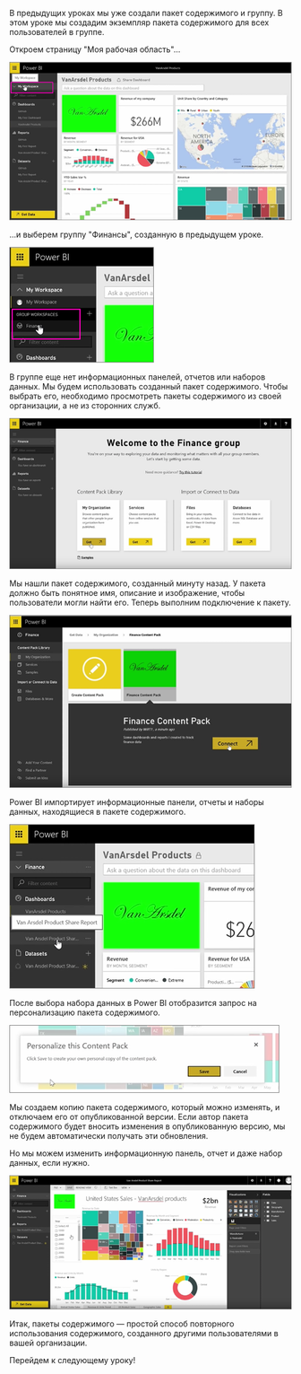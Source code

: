 В предыдущих уроках мы уже создали пакет содержимого и группу. В этом уроке мы создадим экземпляр пакета содержимого для всех пользователей в группе.

Откроем страницу "Моя рабочая область"…

![Совместное использование и сотрудничество в Power BI](./media/6-3-use-content-packs/pbi_learn06_03myworkspace.png)

…и выберем группу "Финансы", созданную в предыдущем уроке.

![Совместное использование и сотрудничество в Power BI](./media/6-3-use-content-packs/pbi_learn06_03switch2group.png)

В группе еще нет информационных панелей, отчетов или наборов данных. Мы будем использовать созданный пакет содержимого. Чтобы выбрать его, необходимо просмотреть пакеты содержимого из своей организации, а не из сторонних служб.

![Совместное использование и сотрудничество в Power BI](./media/6-3-use-content-packs/pbi_learn06_03myorgcontpk.png)

Мы нашли пакет содержимого, созданный минуту назад. У пакета должно быть понятное имя, описание и изображение, чтобы пользователи могли найти его. Теперь выполним подключение к пакету.

![Совместное использование и сотрудничество в Power BI](./media/6-3-use-content-packs/pbi_learn06_03contgallry.png)

Power BI импортирует информационные панели, отчеты и наборы данных, находящиеся в пакете содержимого.

![Совместное использование и сотрудничество в Power BI](./media/6-3-use-content-packs/pbi_learn06_03added2group.png)

После выбора набора данных в Power BI отобразится запрос на персонализацию пакета содержимого.

![Совместное использование и сотрудничество в Power BI](./media/6-3-use-content-packs/pbi_learn06_03personalize.png)

Мы создаем копию пакета содержимого, который можно изменять, и отключаем его от опубликованной версии. Если автор пакета содержимого будет вносить изменения в опубликованную версию, мы не будем автоматически получать эти обновления.

Но мы можем изменить информационную панель, отчет и даже набор данных, если нужно.

![Совместное использование и сотрудничество в Power BI](./media/6-3-use-content-packs/pbi_learn06_03editreport.png)

Итак, пакеты содержимого — простой способ повторного использования содержимого, созданного другими пользователями в вашей организации.

Перейдем к следующему уроку!

